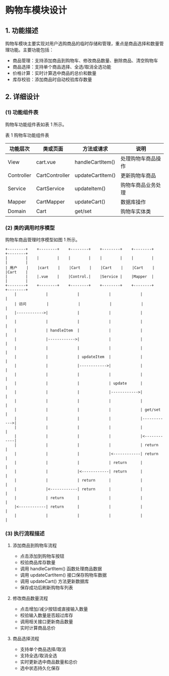 # 购物车模块设计

## 1. 功能描述

购物车模块主要实现对用户选购商品的临时存储和管理，重点是商品选择和数量管理功能。主要功能包括：

- 商品管理：支持添加商品到购物车、修改商品数量、删除商品、清空购物车
- 商品选择：支持单个商品选择、全选/取消全选功能
- 价格计算：实时计算选中商品的总价和数量
- 库存校验：添加商品时自动校验库存数量

## 2. 详细设计

### (1) 功能组件表

购物车功能组件表如表 1 所示。

表 1 购物车功能组件表

| 功能层次 | 类或页面 | 方法或请求 | 说明 |
| --- | --- | --- | --- |
| View | cart.vue | handleCartItem() | 处理购物车商品操作 |
| Controller | CartController | updateCartItem() | 更新购物车商品 |
| Service | CartService | updateItem() | 购物车商品业务处理 |
| Mapper | CartMapper | updateCart() | 数据库操作 |
| Domain | Cart | get/set | 购物车实体类 |

### (2) 类的调用时序模型

购物车商品管理时序模型如图 1 所示。

```
+--------+    +--------+    +--------+    +--------+    +--------+    +--------+
|        |    |        |    |        |    |        |    |        |    |        |
| 用户    |    |cart    |    |Cart    |    |Cart    |    |Cart    |    |Cart    |
|        |    |.vue    |    |Control.|    |Service |    |Mapper  |    |        |
+--------+    +--------+    +--------+    +--------+    +--------+    +--------+
    |             |             |             |             |             |
    | 访问         |             |             |             |             |
    |------------>|             |             |             |             |
    |             |             |             |             |             |
    |             | handleItem  |             |             |             |
    |             |------------>|             |             |             |
    |             |             |             |             |             |
    |             |             | updateItem  |             |             |
    |             |             |------------>|             |             |
    |             |             |             |             |             |
    |             |             |             | update      |             |
    |             |             |             |------------>|             |
    |             |             |             |             |             |
    |             |             |             |             | get/set     |
    |             |             |             |             |------------>|
    |             |             |             |             |             |
    |             |             |             |             |<------------|
    |             |             |             |             | return      |
    |             |             |             |<------------| return      |
    |             |             |             | return      |             |
    |             |             |<------------| return      |             |
    |             |             | return      |             |             |
    |             |<------------| return      |             |             |
    |             | return      |             |             |             |
    |<------------| return      |             |             |             |
    |             |             |             |             |             |
```

### (3) 执行流程描述

1. 添加商品到购物车流程
   - 点击添加到购物车按钮
   - 校验商品库存数量
   - 调用 handleCartItem() 函数处理商品数据
   - 调用 updateCartItem() 接口保存购物车数据
   - 调用 updateCart() 方法更新数据库
   - 保存成功后刷新购物车列表

2. 修改商品数量流程
   - 点击增加/减少按钮或直接输入数量
   - 校验输入数量是否超过库存
   - 调用相关接口更新商品数量
   - 实时计算商品总价

3. 商品选择流程
   - 支持单个商品选择/取消
   - 支持全选/取消全选
   - 实时更新选中商品数量和总价
   - 选中状态持久化保存
